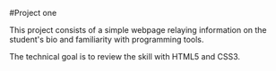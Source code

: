 #Project one

This project consists of a simple webpage relaying information 
on the student's bio and familiarity with programming tools.

The technical goal is to review the skill with HTML5 and CSS3.
